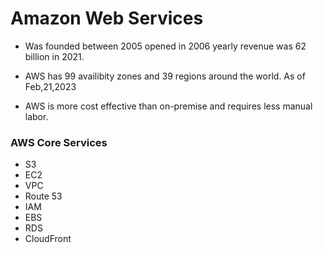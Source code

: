 # Amazon Web Services 
* Was founded between 2005 opened in 2006 yearly revenue was 62 billion in 2021.

* AWS has 99 availibity zones and 39 regions around the world. As of Feb,21,2023

* AWS is more cost effective than on-premise and requires less manual labor.

### AWS Core Services
* S3
* EC2
* VPC
* Route 53
* IAM
* EBS
* RDS
* CloudFront

